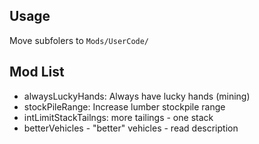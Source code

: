 ## Usage
Move subfolers to `Mods/UserCode/`

## Mod List
- alwaysLuckyHands: Always have lucky hands (mining)
- stockPileRange: Increase lumber stockpile range
- intLimitStackTailngs: more tailings - one stack
- betterVehicles -  "better" vehicles - read description